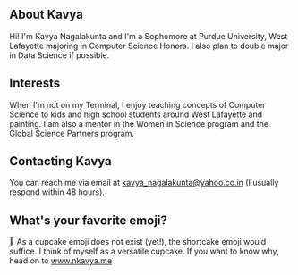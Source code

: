 ## About Kavya

Hi! I'm Kavya Nagalakunta and I'm a Sophomore at Purdue University, West Lafayette majoring in Computer Science Honors. I also plan to double major in Data Science if possible.

## Interests

When I'm not on my Terminal, I enjoy teaching concepts of Computer Science to kids and high school students around West Lafayette and painting. I am also a mentor in the Women in Science program and the Global Science Partners program.

## Contacting Kavya

You can reach me via email at kavya_nagalakunta@yahoo.co.in (I usually respond within 48 hours).

## What's your favorite emoji?

🍰 As a cupcake emoji does not exist (yet!), the shortcake emoji would suffice. I think of myself as a versatile cupcake. If you want to know why, head on to www.nkavya.me
